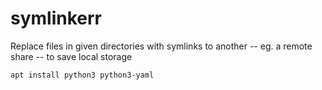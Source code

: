 # symlinkerr
Replace files in given directories with symlinks to another -- eg. a remote share -- to save local storage

```
apt install python3 python3-yaml


```